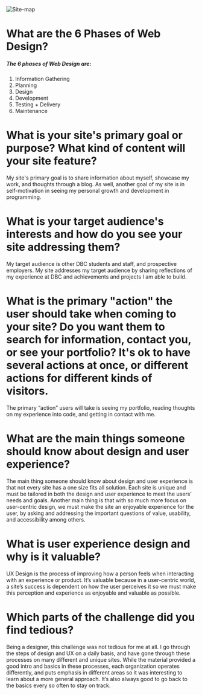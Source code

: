 ![Site-map](jbkaplan/phase-0/blob/master/week-2/imgs/site-map.png "Site-map")

# What are the 6 Phases of Web Design?

##### The 6 phases of Web Design are:
1. Information Gathering
2. Planning
3. Design
4. Development
5. Testing + Delivery
6. Maintenance


# What is your site's primary goal or purpose? What kind of content will your site feature?

My site's primary goal is to share information about myself, showcase my work, and thoughts through a blog. As well, another goal of my site is in self-motivation in seeing my personal growth and development in programming.


# What is your target audience's interests and how do you see your site addressing them?

My target audience is other DBC students and staff, and prospective employers. My site addresses my target audience by sharing reflections of my experience at DBC and achievements and projects I am able to build.


# What is the primary "action" the user should take when coming to your site? Do you want them to search for information, contact you, or see your portfolio? It's ok to have several actions at once, or different actions for different kinds of visitors.

The primary “action” users will take is seeing my portfolio, reading thoughts on my experience into code, and getting in contact with me.


# What are the main things someone should know about design and user experience?

The main thing someone should know about design and user experience is that not every site has a one size fits all solution. Each site is unique and must be tailored in both the design and user experience to meet the users’ needs and goals. Another main thing is that with so much more focus on user-centric design, we must make the site an enjoyable experience for the user, by asking and addressing the important questions of value, usability, and accessibility among others.



# What is user experience design and why is it valuable? 

UX Design is the process of improving how a person feels when interacting with an experience or product. It’s valuable because in a user-centric world, a site’s success is dependent on how the user perceives it so we must make this perception and experience as enjoyable and valuable as possible.


# Which parts of the challenge did you find tedious?

Being a designer, this challenge was not tedious for me at all. I go through the steps of design and UX on a daily basis, and have gone through these processes on many different and unique sites. While the material provided a good intro and basics in these processes, each organization operates differently, and puts emphasis in different areas so it was interesting to learn about a more general approach. It’s also always good to go back to the basics every so often to stay on track.

